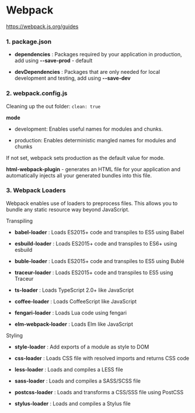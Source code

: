 # Webpack

https://webpack.js.org/guides 


### 1. package.json

- **dependencies** : Packages required by your application in production, add using **--save-prod** - default

- **devDependencies** : Packages that are only needed for local development and testing, add using **--save-dev**


### 2. webpack.config.js

Cleaning up the out folder: ``` clean: true ```

**mode**

- development:  Enables useful names for modules and chunks.

- production: Enables deterministic mangled names for modules and chunks

If not set, webpack sets production as the default value for mode.

**html-webpack-plugin** - generates an HTML file for your application and automatically injects all your generated bundles into this file.


### 3. Webpack Loaders

Webpack enables use of loaders to preprocess files. This allows you to bundle any static resource way beyond JavaScript.

Transpiling

  - **babel-loader** : Loads ES2015+ code and transpiles to ES5 using Babel

  - **esbuild-loader** : Loads ES2015+ code and transpiles to ES6+ using esbuild

  - **buble-loader** : Loads ES2015+ code and transpiles to ES5 using Bublé

  - **traceur-loader** : Loads ES2015+ code and transpiles to ES5 using Traceur

  - **ts-loader** : Loads TypeScript 2.0+ like JavaScript

  - **coffee-loader** : Loads CoffeeScript like JavaScript

  - **fengari-loader** : Loads Lua code using fengari

  - **elm-webpack-loader** : Loads Elm like JavaScript

  Styling

 - **style-loader** : Add exports of a module as style to DOM

 - **css-loader** : Loads CSS file with resolved imports and returns CSS code

 - **less-loader** : Loads and compiles a LESS file

 - **sass-loader** : Loads and compiles a SASS/SCSS file

 - **postcss-loader** : Loads and transforms a CSS/SSS file using PostCSS

 - **stylus-loader** :  Loads and compiles a Stylus file